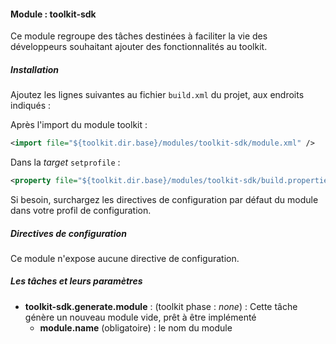 #### Module : toolkit-sdk

Ce module regroupe des tâches destinées à faciliter la vie des développeurs souhaitant ajouter des fonctionnalités au toolkit.

##### Installation

Ajoutez les lignes suivantes au fichier ```build.xml``` du projet, aux endroits indiqués :
   
Après l'import du module toolkit :
 ```xml
 <import file="${toolkit.dir.base}/modules/toolkit-sdk/module.xml" />
 ```

Dans la *target* ```setprofile``` :
```xml
<property file="${toolkit.dir.base}/modules/toolkit-sdk/build.properties" />
```

Si besoin, surchargez les directives de configuration par défaut du module dans votre profil de configuration.

##### Directives de configuration

Ce module n'expose aucune directive de configuration.

##### Les tâches et leurs paramètres

* **toolkit-sdk.generate.module** : (toolkit phase : *none*) : Cette tâche génère un nouveau module vide, prêt à être implémenté
    * **module.name** (obligatoire) : le nom du module

